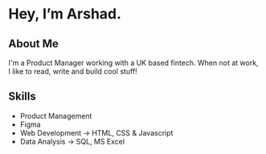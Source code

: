 

<h1>Hey, I’m Arshad.</h1>


<h2> About Me </h2>

I'm a Product Manager working with a UK based fintech. When not at work, I like to read, write and build cool stuff!

<h2> Skills </h2>

- Product Management
- Figma    
- Web Development -> HTML, CSS & Javascript 
- Data Analysis -> SQL, MS Excel 



<!---
art9793/art9793 is a ✨ special ✨ repository because its `README.md` (this file) appears on your GitHub profile.
You can click the Preview link to take a look at your changes.
--->
